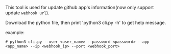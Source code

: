 This tool is used for update github app's information(now only support update
`webhook url`).

Download the python file, then print 'python3 cli.py -h' to get help message.

example:

```
# python3 cli.py --user <user_name> --password <password> --app <app_name> --ip <webhook_ip> --port <webhook_port>
```

